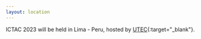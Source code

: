 ```yaml
---
layout: location
---
```


ICTAC 2023 will be held in Lima - Peru, hosted by [UTEC](https://utec.edu.pe/en){:target="_blank"}. 

